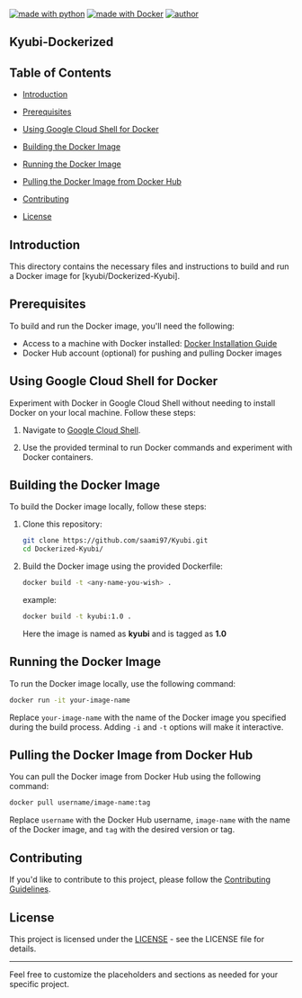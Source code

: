 [![made with python](https://img.shields.io/badge/made%20in-python-red)](https://img.shields.io/badge/made%20in-python-red)
[![made with Docker](https://img.shields.io/badge/made%20in-python-red)](https://img.shields.io/badge/made%20in-python-blue)
[![author](https://img.shields.io/badge/author-shibli2700-blue)](https://img.shields.io/badge/author-saami97-green)

## Kyubi-Dockerized

## Table of Contents

- [Introduction](#introduction)
- [Prerequisites](#prerequisites)
- [Using Google Cloud Shell for Docker](#using-google-cloud-shell-for-docker)
- [Building the Docker Image](#building-the-docker-image)
- [Running the Docker Image](#running-the-docker-image)
- [Pulling the Docker Image from Docker Hub](#pulling-the-docker-image-from-docker-hub)

- [Contributing](#contributing)
- [License](#license)

## Introduction

This directory contains the necessary files and instructions to build and run a Docker image for [kyubi/Dockerized-Kyubi]. 

## Prerequisites

To build and run the Docker image, you'll need the following:

- Access to a machine with Docker installed: [Docker Installation Guide](https://docs.docker.com/get-docker/)
- Docker Hub account (optional) for pushing and pulling Docker images

## Using Google Cloud Shell for Docker

Experiment with Docker in Google Cloud Shell without needing to install Docker on your local machine. Follow these steps:

1. Navigate to [Google Cloud Shell](https://console.cloud.google.com/cloudshell).

2. Use the provided terminal to run Docker commands and experiment with Docker containers.

## Building the Docker Image

To build the Docker image locally, follow these steps:

1. Clone this repository:

    ```bash
    git clone https://github.com/saami97/Kyubi.git
    cd Dockerized-Kyubi/
    ```

2. Build the Docker image using the provided Dockerfile:

    ```bash
    docker build -t <any-name-you-wish> .
    ```
    example: 

    ```bash
    docker build -t kyubi:1.0 .
    ```
    Here the image is named as **kyubi** and is tagged as **1.0**


## Running the Docker Image

To run the Docker image locally, use the following command:

```bash
docker run -it your-image-name
```

Replace `your-image-name` with the name of the Docker image you specified during the build process.
Adding  `-i` and `-t` options will make it interactive.

## Pulling the Docker Image from Docker Hub

You can pull the Docker image from Docker Hub using the following command:

```bash
docker pull username/image-name:tag
```

Replace `username` with the Docker Hub username, `image-name` with the name of the Docker image, and `tag` with the desired version or tag.



## Contributing

If you'd like to contribute to this project, please follow the [Contributing Guidelines](CONTRIBUTING.md).

## License

This project is licensed under the [LICENSE](LICENSE) - see the LICENSE file for details.

---

Feel free to customize the placeholders and sections as needed for your specific project.